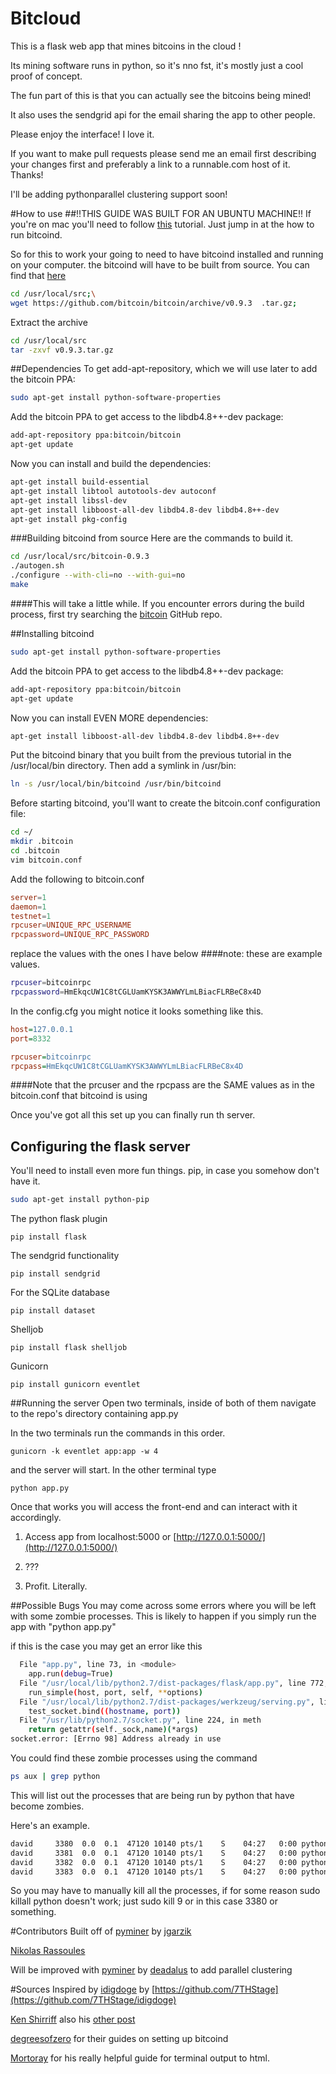 # Bitcloud

This is a flask web app that mines bitcoins in the cloud !

Its mining software runs in python, so it's nno fst, it's mostly just a cool proof of concept. 

The fun part of this is that you can actually see the bitcoins being mined!

It also uses the sendgrid api for the email sharing the app to other people.

Please enjoy the interface! I love it.


If you want to make pull requests please send me an email first describing your changes first and preferably a link to a runnable.com host of it. Thanks!

I'll be adding pythonparallel clustering support soon!

#How to use
##!!THIS GUIDE WAS BUILT FOR AN UBUNTU MACHINE!!
If you're on mac you'll need to follow [this](https://github.com/bitcoin/bitcoin/blob/master/doc/build-osx.md) tutorial. Just jump in at the how to run bitcoind.

So for this to work your going to need to have bitcoind installed and running on your computer. the bitcoind will have to be built from source. You can find that [here](https://github.com/bitcoin/bitcoin/releases)

```bash 
cd /usr/local/src;\
wget https://github.com/bitcoin/bitcoin/archive/v0.9.3	.tar.gz;
```

Extract the archive

```bash
cd /usr/local/src
tar -zxvf v0.9.3.tar.gz
```

##Dependencies
To get add-apt-repository, which we will use later to add the bitcoin PPA:

```bash
sudo apt-get install python-software-properties
```
Add the bitcoin PPA to get access to the libdb4.8++-dev package:

```bash 
add-apt-repository ppa:bitcoin/bitcoin
apt-get update
```
Now you can install and build the dependencies: 

```bash
apt-get install build-essential
apt-get install libtool autotools-dev autoconf
apt-get install libssl-dev
apt-get install libboost-all-dev libdb4.8-dev libdb4.8++-dev
apt-get install pkg-config
```
###Building bitcoind from source
Here are the commands to build it.
```bash
cd /usr/local/src/bitcoin-0.9.3
./autogen.sh
./configure --with-cli=no --with-gui=no
make
```
####This will take a little while. 
If you encounter errors during the build process, first try searching the [bitcoin](https://github.com/bitcoin/bitcoin) GitHub repo. 

##Installing bitcoind

```bash
sudo apt-get install python-software-properties
```
Add the bitcoin PPA to get access to the libdb4.8++-dev package:

```bash
add-apt-repository ppa:bitcoin/bitcoin
apt-get update
```

Now you can install EVEN MORE dependencies:

```bash
apt-get install libboost-all-dev libdb4.8-dev libdb4.8++-dev
```
Put the bitcoind binary that you built from the previous tutorial in the /usr/local/bin directory. Then add a symlink in /usr/bin:

```bash
ln -s /usr/local/bin/bitcoind /usr/bin/bitcoind
```
Before starting bitcoind, you'll want to create the bitcoin.conf configuration file:
```bash
cd ~/
mkdir .bitcoin
cd .bitcoin
vim bitcoin.conf
```
Add the following to bitcoin.conf 
```conf 
server=1
daemon=1
testnet=1
rpcuser=UNIQUE_RPC_USERNAME
rpcpassword=UNIQUE_RPC_PASSWORD
```
replace the values with the ones I have below
####note: these are example values. 
```bash
rpcuser=bitcoinrpc
rpcpassword=HmEkqcUW1C8tCGLUamKYSK3AWWYLmLBiacFLRBeC8x4D
```
In the config.cfg you might notice it looks something like this.

```cfg 
host=127.0.0.1
port=8332

rpcuser=bitcoinrpc
rpcpass=HmEkqcUW1C8tCGLUamKYSK3AWWYLmLBiacFLRBeC8x4D
```
####Note that the prcuser and the rpcpass are the SAME values as in the bitcoin.conf that bitcoind is using

Once you've got all this set up you can finally run th server.


## Configuring the flask server
You'll need to install even more fun things.
pip, in case you somehow don't have it. 
	 
```bash
sudo apt-get install python-pip
```
The python flask plugin
```
pip install flask
```
The sendgrid functionality
```
pip install sendgrid
```
For the SQLite database
```
pip install dataset
```
Shelljob
```
pip install flask shelljob
```
Gunicorn
```
pip install gunicorn eventlet
```
##Running the server
Open two terminals, inside of both of them navigate to the repo's directory containing app.py

In the two terminals run the commands in this order.
```
gunicorn -k eventlet app:app -w 4
```
and the server will start. In the other terminal type 
```
python app.py
```
Once that works you will access the front-end and can interact with it accordingly.

1. Access app from localhost:5000 or [http://127.0.0.1:5000/](http://127.0.0.1:5000/)

2. ???

3. Profit. Literally.

##Possible Bugs
You may come across some errors where you will be left with some zombie processes. This is likely to happen if you simply run the app with "python app.py"

if this is the case you may get an error like this
```bash
  File "app.py", line 73, in <module>
    app.run(debug=True)
  File "/usr/local/lib/python2.7/dist-packages/flask/app.py", line 772, in run
    run_simple(host, port, self, **options)
  File "/usr/local/lib/python2.7/dist-packages/werkzeug/serving.py", line 706, in run_simple
    test_socket.bind((hostname, port))
  File "/usr/lib/python2.7/socket.py", line 224, in meth
    return getattr(self._sock,name)(*args)
socket.error: [Errno 98] Address already in use
```
You could find these zombie processes using the command 
```bash
ps aux | grep python 
```
This will list out the processes that are being run by python that have become zombies.

Here's an example.
```bash
david     3380  0.0  0.1  47120 10140 pts/1    S    04:27   0:00 python -u pyminer.py config.cfg
david     3381  0.0  0.1  47120 10140 pts/1    S    04:27   0:00 python -u pyminer.py config.cfg
david     3382  0.0  0.1  47120 10140 pts/1    S    04:27   0:00 python -u pyminer.py config.cfg
david     3383  0.0  0.1  47120 10140 pts/1    S    04:27   0:00 python -u pyminer.py config.cfg
```

So you may have to manually kill all the processes, if for some reason sudo killall python doesn't work; just sudo kill 9 <pid> or in this case 3380 or something. 

#Contributors
Built off of [pyminer](https://github.com/jgarzik/pyminer) by [jgarzik](https://github.com/jgarzik)

[Nikolas Rassoules](http://www.gotchagoodside.com/)

Will be improved with [pyminer](https://github.com/daedalus/pyminer) by [deadalus](https://github.com/daedalus/) to add parallel clustering

#Sources
Inspired by [idigdoge](http://www.idigdoge.com/) by [https://github.com/7THStage](https://github.com/7THStage/idigdoge)

[Ken Shirriff](http://www.righto.com/2014/02/bitcoins-hard-way-using-raw-bitcoin.html)
also his [other post](http://www.righto.com/2014/02/bitcoin-mining-hard-way-algorithms.html)

[degreesofzero](https://degreesofzero.com/article/installing-bitcoind-on-ubuntu.html) for their guides on setting up bitcoind

[Mortoray](http://mortoray.com/2014/03/04/http-streaming-of-command-output-in-python-flask/) for his really helpful guide for terminal output to html. 




